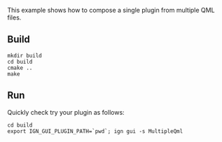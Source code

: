 This example shows how to compose a single plugin from multiple QML files.

## Build

    mkdir build
    cd build
    cmake ..
    make

## Run

Quickly check try your plugin as follows:

    cd build
    export IGN_GUI_PLUGIN_PATH=`pwd`; ign gui -s MultipleQml

